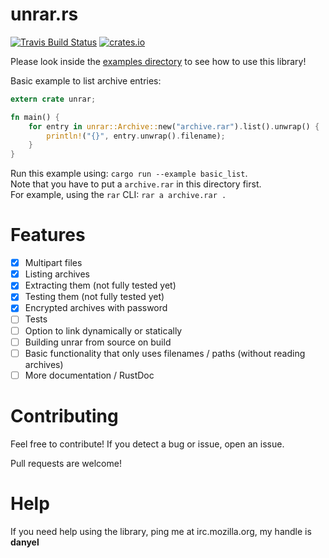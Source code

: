 # unrar.rs

[![Travis Build Status](https://travis-ci.org/muja/unrar.rs.svg)](https://travis-ci.org/muja/unrar.rs)
[![crates.io](http://meritbadge.herokuapp.com/unrar)](https://crates.io/crates/unrar)

Please look inside the [examples directory](./examples) to see how to use this library!

Basic example to list archive entries:

```rust
extern crate unrar;

fn main() {
    for entry in unrar::Archive::new("archive.rar").list().unwrap() {
        println!("{}", entry.unwrap().filename);
    }
}
```

Run this example using: `cargo run --example basic_list`.  
Note that you have to put a `archive.rar` in this directory first.  
For example, using the `rar` CLI: `rar a archive.rar .`

# Features

- [x] Multipart files
- [x] Listing archives
- [x] Extracting them (not fully tested yet)
- [x] Testing them (not fully tested yet)
- [x] Encrypted archives with password
- [ ] Tests
- [ ] Option to link dynamically or statically
- [ ] Building unrar from source on build
- [ ] Basic functionality that only uses filenames / paths (without reading archives)
- [ ] More documentation / RustDoc

# Contributing

Feel free to contribute! If you detect a bug or issue, open an issue.

Pull requests are welcome!

# Help

If you need help using the library, ping me at irc.mozilla.org, my handle is **danyel**
